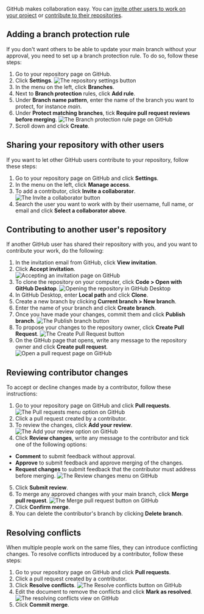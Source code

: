 GitHub makes collaboration easy. You can [invite other users to work on your project](#sharing-your-repository-with-other-users) or [contribute to their repositories](#contributing-to-another-users-repository).

## Adding a branch protection rule

If you don't want others to be able to update your main branch without your approval, you need to set up a branch protection rule. To do so, follow these steps:

1. Go to your repository page on GitHub.
2. Click **Settings**.
    ![The repository settings button](http://localhost:3000/assets/images/github-settings.jpg)
4. In the menu on the left, click **Branches**.
5. Next to **Branch protection** rules, click **Add rule**.
6. Under **Branch name pattern**, enter the name of the branch you want to protect, for instance *main*.
7. Under **Protect matching branches**, tick **Require pull request reviews before merging**.
   ![The Branch protection rule page on GitHub](http://localhost:3000/assets/images/github-batch-protection.jpg)
8. Scroll down and click **Create**.

## Sharing your repository with other users

If you want to let other GitHub users contribute to your repository, follow these steps:

1. Go to your repository page on GitHub and click **Settings**.
2. In the menu on the left, click **Manage access**.
3. To add a contributor, click **Invite a collaborator**.
    ![The Invite a collaborator button](http://localhost:3000/assets/images/github-invite.jpg)
4. Search the user you want to work with by their username, full name, or email and click **Select a collaborator above**.

## Contributing to another user's repository

If another GitHub user has shared their repository with you, and you want to contribute your work, do the following:

1. In the invitation email from GitHub, click **View invitation**.
2. Click **Accept invitation**.  
    ![Accepting an invitation page on GitHub](http://localhost:3000/assets/images/github-accept-invitation.jpg)  
3. To clone the repository on your computer, click **Code > Open with GitHub Desktop**.
    ![Opening the repository in GitHub Desktop](http://localhost:3000/assets/images/github-open-with-gh-desktop.jpg)
4. In GitHub Desktop, enter **Local path** and click **Clone**.
5. Create a new branch by clicking **Current branch > New branch**.
6. Enter the name of your branch and click **Create branch**.
7. Once you have made your changes, commit them and click **Publish branch**.
   ![The Publish branch button](http://localhost:3000/assets/images/github-publish-branch.jpg)
8. To propose your changes to the repository owner, click **Create Pull Request**.
    ![The Create Pull Request button](http://localhost:3000/assets/images/github-pull-request.jpg)
9. On the GitHub page that opens, write any message to the repository owner and click **Create pull request**.
    ![Open a pull request page on GitHub](http://localhost:3000/assets/images/github-open-pull-request.jpg)

## Reviewing contributor changes

To accept or decline changes made by a contributor, follow these instructions:

1. Go to your repository page on GitHub and click **Pull requests**.
    ![The Pull requests menu option on GitHub](http://localhost:3000/assets/images/github-pull-requests.jpg)
2. Click a pull request created by a contributor.
3. To review the changes, click **Add your review**.
    ![The Add your review option on GitHub](http://localhost:3000/assets/images/github-add-your-review.jpg)
4. Click **Review changes**, write any message to the contributor and tick one of the following options:
  - **Comment** to submit feedback without approval.
  - **Approve** to submit feedback and approve merging of the changes.
  - **Request changes** to submit feedback that the contributor must address before merging.
    ![The Review changes menu on GitHub](http://localhost:3000/assets/images/github-review-changes.jpg)
5. Click **Submit review**.
6. To merge any approved changes with your main branch, click **Merge pull request**.
    ![The Merge pull request button on GitHub](http://localhost:3000/assets/images/github-merging-pull-request.jpg)
7. Click **Confirm merge**.
8. You can delete the contributor's branch by clicking **Delete branch**.

## Resolving conflicts

When multiple people work on the same files, they can introduce conflicting changes. To resolve conflicts introduced by a contributor, follow these steps:

1. Go to your repository page on GitHub and click **Pull requests**.
2. Click a pull request created by a contributor.
3. Click **Resolve conflicts**.
    ![The Resolve conflicts button on GitHub](http://localhost:3000/assets/images/github-resolve-conflicts.jpg)
4. Edit the document to remove the conflicts and click **Mark as resolved**.
    ![The resolving conflicts view on GitHub](http://localhost:3000/assets/images/github-resolving-conflicts.jpg)
5. Click **Commit merge**.
